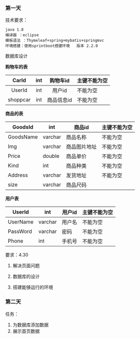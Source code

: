 ### 第一天

技术要求：

```
java 1.8
编译器 ：eclipse
模板语法 ：Thymeleaf+spring+mybatis+springmvc
环境搭建：使用sprintboot搭建环境   版本 2.2.0
```



数据库设计

**购物车的表**

|  CarId   | int  |  购物车id  | 主键不能为空 |
| :------: | :--: | :--------: | ------------ |
|  UserId  | int  |   用户id   | 不能为空     |
| shoppcar | int  | 商品信息id | 不能为空     |

**商品的表**

| GoodsId   | int     | 商品id       | 主键不能为空 |
| --------- | ------- | ------------ | ------------ |
| GoodsName | varchar | 商品名称     | 不能为空     |
| Img       | varchar | 商品图片地址 | 不能为空     |
| Price     | double  | 商品单价     | 不能为空     |
| Kind      | int     | 商品种类     | 不能为空     |
| Address   | varchar | 发货地址     | 不能为空     |
| size      | varchar | 商品尺码     |              |

**用户表**

| UserId   | int     | 用户id | 主键不能为空 |
| -------- | ------- | ------ | ------------ |
| UserName | varchar | 用户名 | 不能为空     |
| PassWord | varchar | 密码   | 不能为空     |
| Phone    | int     | 手机号 | 不能为空     |



要求：4.30

1. 解决页面问题

2. 数据库的设计

3. 搭建能够运行的环境

   

### 第二天

任务： 

1. 为数据库添加数据
2. 展示首页数据



